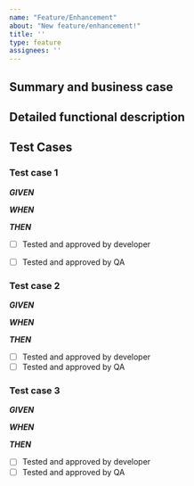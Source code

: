 ```yaml
---
name: "Feature/Enhancement"
about: "New feature/enhancement!"
title: ''
type: feature
assignees: ''
---
```

## Summary and business case
<!-- Give a concise description of the feature request and the business value. -->

## Detailed functional description
<!-- A clear and concise description of what you want to happen. Add any considered drawbacks. -->

## Test Cases

### Test case 1
***GIVEN***
<!-- Describe the pre-conditions and the starting point for the test case. -->

***WHEN***
<!-- Outline the action or event that triggers the behavior you want to test. -->

***THEN***
<!-- Describe the expected outcome or results of the test. -->

- [ ] Tested and approved by developer
- [ ] Tested and approved by QA


### Test case 2
***GIVEN***


***WHEN***


***THEN***

- [ ] Tested and approved by developer
- [ ] Tested and approved by QA

### Test case 3
***GIVEN***


***WHEN***


***THEN***

- [ ] Tested and approved by developer
- [ ] Tested and approved by QA

<!--- Dont forget to label the feature appropriately. -->

